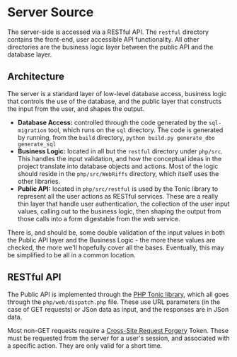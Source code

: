 Server Source
=============

The server-side is accessed via a RESTful API.  The `restful` directory
contains the front-end, user accessible API functionality.  All other
directories are the business logic layer between the public API and the
database layer.


Architecture
------------

The server is a standard layer of low-level database access, business logic
that controls the use of the database, and the public layer that constructs
the input from the user, and shapes the output.

 * **Database Access:** controlled through the code generated by the
    `sql-migration` tool, which runs on the `sql` directory.  The code
    is generated by running, from the `build` directory,
    `python build.py generate_dbo generate_sql`
 * **Business Logic:** located in all but the `restful` directory under
    `php/src`.  This handles the input validation, and how the conceptual
    ideas in the project translate into database objects and actions.
    Most of the logic should reside in the `php/src/WebRiffs` directory, which
    itself uses the other libraries.
 * **Public API:** located in `php/src/restful` is used by the Tonic library
    to represent all the user actions as RESTful services.  These are a really
    thin layer that handle user authentication, the collection of the user
    input values, calling out to the business logic, then shaping the output
    from those calls into a form digestable from the web service.

There is, and should be, some double validation of the input values in both
the Public API layer and the Business Logic - the more these values are checked,
the more we'll hopefully cover all the bases.  Eventually, this may be
simplified to be all in a common location.


RESTful API
-----------

The Public API is implemented through the
[PHP Tonic library](http://www.peej.co.uk/tonic/), which all goes
through the `php/web/dispatch.php` file.  These use URL parameters (in the case
of GET requests) or JSon data as input, and the responses are in JSon data.

Most non-GET requests require a
[Cross-Site Request Forgery](http://en.wikipedia.org/wiki/Cross-site_request_forgery)
Token.  These must be requested from the server for a user's session, and
associated with a specific action.  They are only valid for a short time.

